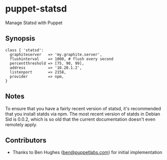 puppet-statsd
=============

Manage Statsd with Puppet

Synopsis
--------

    class { 'statsd':
      graphiteserver   => 'my.graphite.server',
      flushinterval    => 1000, # flush every second
      percentthreshold => [75, 90, 99],
      address          => '10.20.1.2',
      listenport       => 2158,
      provider         => npm,
    }

Notes
-----

To ensure that you have a fairly recent version of statsd, it's recommended
that you install statds via npm. The most recent version of statds in Debian
Sid is 0.0.2, which is so old that the current documentation doesn't even
remotely apply.

Contributors
------------

  * Thanks to Ben Hughes (ben@puppetlabs.com) for initial implementation
